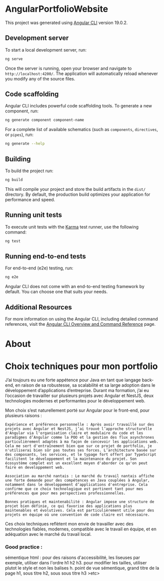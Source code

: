 # AngularPortfolioWebsite

This project was generated using [Angular CLI](https://github.com/angular/angular-cli) version 19.0.2.

## Development server

To start a local development server, run:

```bash
ng serve
```

Once the server is running, open your browser and navigate to `http://localhost:4200/`. The application will automatically reload whenever you modify any of the source files.

## Code scaffolding

Angular CLI includes powerful code scaffolding tools. To generate a new component, run:

```bash
ng generate component component-name
```

For a complete list of available schematics (such as `components`, `directives`, or `pipes`), run:

```bash
ng generate --help
```

## Building

To build the project run:

```bash
ng build
```

This will compile your project and store the build artifacts in the `dist/` directory. By default, the production build optimizes your application for performance and speed.

## Running unit tests

To execute unit tests with the [Karma](https://karma-runner.github.io) test runner, use the following command:

```bash
ng test
```

## Running end-to-end tests

For end-to-end (e2e) testing, run:

```bash
ng e2e
```

Angular CLI does not come with an end-to-end testing framework by default. You can choose one that suits your needs.

## Additional Resources

For more information on using the Angular CLI, including detailed command references, visit the [Angular CLI Overview and Command Reference](https://angular.dev/tools/cli) page.

# About

# Choix techniques pour mon portfolio

J’ai toujours eu une forte appétence pour Java en tant que langage back-end, en raison de sa robustesse, sa scalabilité et sa large adoption dans le développement d’applications d’entreprise. Durant ma formation, j’ai eu l’occasion de travailler sur plusieurs projets avec Angular et NestJS, deux technologies modernes et performantes pour le développement web.

Mon choix s’est naturellement porté sur Angular pour le front-end, pour plusieurs raisons :

    Expérience et préférence personnelle : Après avoir travaillé sur des projets avec Angular et NestJS, j’ai trouvé l’approche structurelle d'Angular via l'organisation claire et modulaire du code et les paradigmes d’Angular comme la POO et la gestion des flux asynchrones particulièrement adaptés à ma façon de concevoir les applications web. Cela me sert d'entraînement bien que sur ce projet de portfolio, je n'utiliserai bien sûr pas toutes ses forces. L’architecture basée sur des composants, les services, et le typage fort offert par TypeScript facilitent le développement et la maintenance du projet. Son écosystème complet est un excellent moyen d'aborder ce qu'on peut faire en developpement web.

    Association au marché nantais : Le marché du travail nantais affiche une forte demande pour des compétences en Java couplées à Angular, notamment dans le développement d’applications d'entreprise. Cela confirme que ce choix technologique est pertinent tant pour mes préférences que pour mes perspectives professionnelles.

    Bonnes pratiques et maintenabilité : Angular impose une structure de projet bien définie, ce qui favorise des applications plus maintenables et évolutives. Cela est particulièrement utile pour des projets en équipe où une convention de code claire est nécessaire.

Ces choix techniques reflètent mon envie de travailler avec des technologies fiables, modernes, compatible avec le travail en équipe, et en adéquation avec le marché du travail local.

### Good practice :
sémentique html :
pour des raisons d'accessibilité, les liseuses par exemple, utiliser dans l'ordre h1 h2 h3. pour modifier les tailles, utiliser plutot le style et non les balises h.
point de vue sémentique, grand titre de la page h1, sous titre h2, sous sous titre h3 >etc>